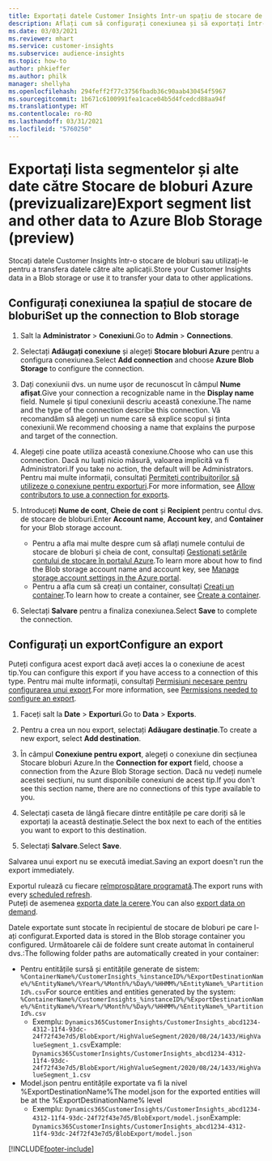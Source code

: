 ```yaml
---
title: Exportați datele Customer Insights într-un spațiu de stocare de bloburi Azure
description: Aflați cum să configurați conexiunea și să exportați într-un spațiu de stocare de bloburi.
ms.date: 03/03/2021
ms.reviewer: mhart
ms.service: customer-insights
ms.subservice: audience-insights
ms.topic: how-to
author: phkieffer
ms.author: philk
manager: shellyha
ms.openlocfilehash: 294feff2f77c3756fbadb36c90aab430454f5967
ms.sourcegitcommit: 1b671c6100991fea1cace04b5d4fcedcd88aa94f
ms.translationtype: HT
ms.contentlocale: ro-RO
ms.lasthandoff: 03/31/2021
ms.locfileid: "5760250"
---
```

# <a name="export-segment-list-and-other-data-to-azure-blob-storage-preview"></a><span data-ttu-id="e0235-103">Exportați lista segmentelor și alte date către Stocare de bloburi Azure (previzualizare)</span><span class="sxs-lookup"><span data-stu-id="e0235-103">Export segment list and other data to Azure Blob Storage (preview)</span></span>

<span data-ttu-id="e0235-104">Stocați datele Customer Insights într-o stocare de bloburi sau utilizați-le pentru a transfera datele către alte aplicații.</span><span class="sxs-lookup"><span data-stu-id="e0235-104">Store your Customer Insights data in a Blob storage or use it to transfer your data to other applications.</span></span>

## <a name="set-up-the-connection-to-blob-storage"></a><span data-ttu-id="e0235-105">Configurați conexiunea la spațiul de stocare de bloburi</span><span class="sxs-lookup"><span data-stu-id="e0235-105">Set up the connection to Blob storage</span></span>

1. <span data-ttu-id="e0235-106">Salt la **Administrator** > **Conexiuni**.</span><span class="sxs-lookup"><span data-stu-id="e0235-106">Go to **Admin** > **Connections**.</span></span>

1. <span data-ttu-id="e0235-107">Selectați **Adăugați conexiune** și alegeți **Stocare bloburi Azure** pentru a configura conexiunea.</span><span class="sxs-lookup"><span data-stu-id="e0235-107">Select **Add connection** and choose **Azure Blob Storage** to configure the connection.</span></span>

1. <span data-ttu-id="e0235-108">Dați conexiunii dvs. un nume ușor de recunoscut în câmpul **Nume afișat**.</span><span class="sxs-lookup"><span data-stu-id="e0235-108">Give your connection a recognizable name in the **Display name** field.</span></span> <span data-ttu-id="e0235-109">Numele și tipul conexiunii descriu această conexiune.</span><span class="sxs-lookup"><span data-stu-id="e0235-109">The name and the type of the connection describe this connection.</span></span> <span data-ttu-id="e0235-110">Vă recomandăm să alegeți un nume care să explice scopul și ținta conexiunii.</span><span class="sxs-lookup"><span data-stu-id="e0235-110">We recommend choosing a name that explains the purpose and target of the connection.</span></span>

1. <span data-ttu-id="e0235-111">Alegeți cine poate utiliza această conexiune.</span><span class="sxs-lookup"><span data-stu-id="e0235-111">Choose who can use this connection.</span></span> <span data-ttu-id="e0235-112">Dacă nu luați nicio măsură, valoarea implicită va fi Administratori.</span><span class="sxs-lookup"><span data-stu-id="e0235-112">If you take no action, the default will be Administrators.</span></span> <span data-ttu-id="e0235-113">Pentru mai multe informații, consultați [Permiteți contribuitorilor să utilizeze o conexiune pentru exporturi](connections.md#allow-contributors-to-use-a-connection-for-exports).</span><span class="sxs-lookup"><span data-stu-id="e0235-113">For more information, see [Allow contributors to use a connection for exports](connections.md#allow-contributors-to-use-a-connection-for-exports).</span></span>

1. <span data-ttu-id="e0235-114">Introduceți **Nume de cont**, **Cheie de cont** și **Recipient** pentru contul dvs. de stocare de bloburi.</span><span class="sxs-lookup"><span data-stu-id="e0235-114">Enter **Account name**, **Account key**, and **Container** for your Blob storage account.</span></span>
    - <span data-ttu-id="e0235-115">Pentru a afla mai multe despre cum să aflați numele contului de stocare de bloburi și cheia de cont, consultați [Gestionați setările contului de stocare în portalul Azure](/azure/storage/common/storage-account-manage).</span><span class="sxs-lookup"><span data-stu-id="e0235-115">To learn more about how to find the Blob storage account name and account key, see [Manage storage account settings in the Azure portal](/azure/storage/common/storage-account-manage).</span></span>
    - <span data-ttu-id="e0235-116">Pentru a afla cum să creați un container, consultați [Creați un container](/azure/storage/blobs/storage-quickstart-blobs-portal#create-a-container).</span><span class="sxs-lookup"><span data-stu-id="e0235-116">To learn how to create a container, see [Create a container](/azure/storage/blobs/storage-quickstart-blobs-portal#create-a-container).</span></span>

1. <span data-ttu-id="e0235-117">Selectați **Salvare** pentru a finaliza conexiunea.</span><span class="sxs-lookup"><span data-stu-id="e0235-117">Select **Save** to complete the connection.</span></span> 

## <a name="configure-an-export"></a><span data-ttu-id="e0235-118">Configurați un export</span><span class="sxs-lookup"><span data-stu-id="e0235-118">Configure an export</span></span>

<span data-ttu-id="e0235-119">Puteți configura acest export dacă aveți acces la o conexiune de acest tip.</span><span class="sxs-lookup"><span data-stu-id="e0235-119">You can configure this export if you have access to a connection of this type.</span></span> <span data-ttu-id="e0235-120">Pentru mai multe informații, consultați [Permisiuni necesare pentru configurarea unui export](export-destinations.md#set-up-a-new-export).</span><span class="sxs-lookup"><span data-stu-id="e0235-120">For more information, see [Permissions needed to configure an export](export-destinations.md#set-up-a-new-export).</span></span>

1. <span data-ttu-id="e0235-121">Faceți salt la **Date** > **Exporturi**.</span><span class="sxs-lookup"><span data-stu-id="e0235-121">Go to **Data** > **Exports**.</span></span>

1. <span data-ttu-id="e0235-122">Pentru a crea un nou export, selectați **Adăugare destinație**.</span><span class="sxs-lookup"><span data-stu-id="e0235-122">To create a new export, select **Add destination**.</span></span>

1. <span data-ttu-id="e0235-123">În câmpul **Conexiune pentru export**, alegeți o conexiune din secțiunea Stocare bloburi Azure.</span><span class="sxs-lookup"><span data-stu-id="e0235-123">In the **Connection for export** field, choose a connection from the Azure Blob Storage section.</span></span> <span data-ttu-id="e0235-124">Dacă nu vedeți numele acestei secțiuni, nu sunt disponibile conexiuni de acest tip.</span><span class="sxs-lookup"><span data-stu-id="e0235-124">If you don't see this section name, there are no connections of this type available to you.</span></span>

1. <span data-ttu-id="e0235-125">Selectați caseta de lângă fiecare dintre entitățile pe care doriți să le exportați la această destinație.</span><span class="sxs-lookup"><span data-stu-id="e0235-125">Select the box next to each of the entities you want to export to this destination.</span></span>

1. <span data-ttu-id="e0235-126">Selectați **Salvare**.</span><span class="sxs-lookup"><span data-stu-id="e0235-126">Select **Save**.</span></span>

<span data-ttu-id="e0235-127">Salvarea unui export nu se execută imediat.</span><span class="sxs-lookup"><span data-stu-id="e0235-127">Saving an export doesn't run the export immediately.</span></span>

<span data-ttu-id="e0235-128">Exportul rulează cu fiecare [reîmprospătare programată](system.md#schedule-tab).</span><span class="sxs-lookup"><span data-stu-id="e0235-128">The export runs with every [scheduled refresh](system.md#schedule-tab).</span></span>     
<span data-ttu-id="e0235-129">Puteți de asemenea [exporta date la cerere](export-destinations.md#run-exports-on-demand).</span><span class="sxs-lookup"><span data-stu-id="e0235-129">You can also [export data on demand](export-destinations.md#run-exports-on-demand).</span></span> 

<span data-ttu-id="e0235-130">Datele exportate sunt stocate în recipientul de stocare de bloburi pe care l-ați configurat.</span><span class="sxs-lookup"><span data-stu-id="e0235-130">Exported data is stored in the Blob storage container you configured.</span></span> <span data-ttu-id="e0235-131">Următoarele căi de foldere sunt create automat în containerul dvs.:</span><span class="sxs-lookup"><span data-stu-id="e0235-131">The following folder paths are automatically created in your container:</span></span>

- <span data-ttu-id="e0235-132">Pentru entitățile sursă și entitățile generate de sistem: `%ContainerName%/CustomerInsights_%instanceID%/%ExportDestinationName%/%EntityName%/%Year%/%Month%/%Day%/%HHMM%/%EntityName%_%PartitionId%.csv`</span><span class="sxs-lookup"><span data-stu-id="e0235-132">For source entities and entities generated by the system: `%ContainerName%/CustomerInsights_%instanceID%/%ExportDestinationName%/%EntityName%/%Year%/%Month%/%Day%/%HHMM%/%EntityName%_%PartitionId%.csv`</span></span>
  - <span data-ttu-id="e0235-133">Exemplu: `Dynamics365CustomerInsights/CustomerInsights_abcd1234-4312-11f4-93dc-24f72f43e7d5/BlobExport/HighValueSegment/2020/08/24/1433/HighValueSegment_1.csv`</span><span class="sxs-lookup"><span data-stu-id="e0235-133">Example: `Dynamics365CustomerInsights/CustomerInsights_abcd1234-4312-11f4-93dc-24f72f43e7d5/BlobExport/HighValueSegment/2020/08/24/1433/HighValueSegment_1.csv`</span></span>
- <span data-ttu-id="e0235-134">Model.json pentru entitățile exportate va fi la nivel %ExportDestinationName%</span><span class="sxs-lookup"><span data-stu-id="e0235-134">The model.json for the exported entities will be at the %ExportDestinationName% level</span></span>
  - <span data-ttu-id="e0235-135">Exemplu: `Dynamics365CustomerInsights/CustomerInsights_abcd1234-4312-11f4-93dc-24f72f43e7d5/BlobExport/model.json`</span><span class="sxs-lookup"><span data-stu-id="e0235-135">Example: `Dynamics365CustomerInsights/CustomerInsights_abcd1234-4312-11f4-93dc-24f72f43e7d5/BlobExport/model.json`</span></span>

[!INCLUDE[footer-include](../includes/footer-banner.md)]
